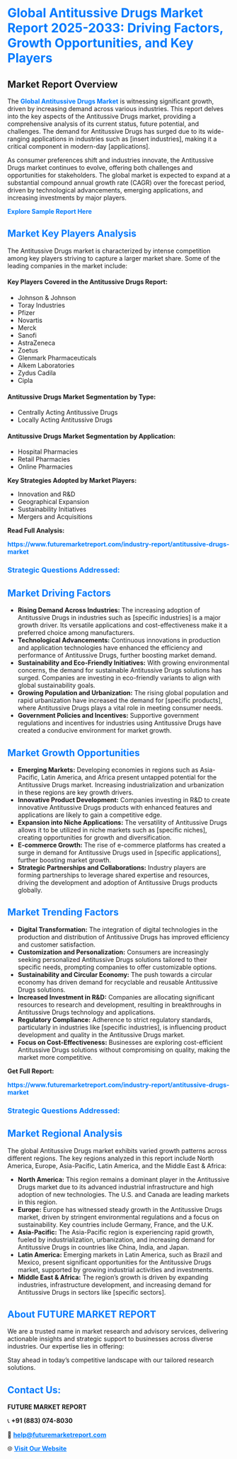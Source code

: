 <h1 style="color: #007BFF;">Global Antitussive Drugs Market Report 2025-2033: Driving Factors, Growth Opportunities, and Key Players</h1>

<section id="overview">
<h2>Market Report Overview</h2>
<p>The <a href="https://www.futuremarketreport.com/industry-report/antitussive-drugs-market" style="color: #007BFF; text-decoration: none;"><strong>Global Antitussive Drugs Market</strong></a> is witnessing significant growth, driven by increasing demand across various industries. This report delves into the key aspects of the Antitussive Drugs market, providing a comprehensive analysis of its current status, future potential, and challenges. The demand for Antitussive Drugs has surged due to its wide-ranging applications in industries such as [insert industries], making it a critical component in modern-day [applications].</p>
<p>As consumer preferences shift and industries innovate, the Antitussive Drugs market continues to evolve, offering both challenges and opportunities for stakeholders. The global market is expected to expand at a substantial compound annual growth rate (CAGR) over the forecast period, driven by technological advancements, emerging applications, and increasing investments by major players.</p>
</section>

<section id="overview">
<p><a href="https://www.futuremarketreport.com/request-sample/reportId=103379" style="color: #007BFF; text-decoration: none;"><strong>Explore Sample Report Here</strong></a></p>
</section>

<section id="key-players">
<h2 style="color: #007BFF;">Market Key Players Analysis</h2>
<p>The Antitussive Drugs market is characterized by intense competition among key players striving to capture a larger market share. Some of the leading companies in the market include:</p>
<h4>Key Players Covered in the Antitussive Drugs Report:</h4>
<ul><li>Johnson &amp; Johnson</li><li>Toray Industries</li><li>Pfizer</li><li>Novartis</li><li>Merck</li><li>Sanofi</li><li>AstraZeneca</li><li>Zoetus</li><li>Glenmark Pharmaceuticals</li><li>Alkem Laboratories</li><li>Zydus Cadila</li><li>Cipla</li></ul>
<h4>Antitussive Drugs Market Segmentation by Type:</h4>
<ul><li>Centrally Acting Antitussive Drugs</li><li>Locally Acting Antitussive Drugs</li></ul>

<h4>Antitussive Drugs Market Segmentation by Application:</h4>
<ul><li>Hospital Pharmacies</li><li>Retail Pharmacies</li><li>Online Pharmacies</li></ul>
<p><strong>Key Strategies Adopted by Market Players:</strong></p>
<ul>
<li>Innovation and R&D</li>
<li>Geographical Expansion</li>
<li>Sustainability Initiatives</li>
<li>Mergers and Acquisitions</li>
</ul>
</section>

<section>
<p><strong>Read Full Analysis: </strong></p><a href="https://www.futuremarketreport.com/industry-report/antitussive-drugs-market" style="color: #007BFF; text-decoration: none;"><strong>https://www.futuremarketreport.com/industry-report/antitussive-drugs-market</strong></a>
<h3 style="color: #007BFF;">Strategic Questions Addressed:</h3>
</section>

<section id="driving-factors">
<h2 style="color: #007BFF;">Market Driving Factors</h2>
<ul>
<li><strong>Rising Demand Across Industries:</strong> The increasing adoption of Antitussive Drugs in industries such as [specific industries] is a major growth driver. Its versatile applications and cost-effectiveness make it a preferred choice among manufacturers.</li>
<li><strong>Technological Advancements:</strong> Continuous innovations in production and application technologies have enhanced the efficiency and performance of Antitussive Drugs, further boosting market demand.</li>
<li><strong>Sustainability and Eco-Friendly Initiatives:</strong> With growing environmental concerns, the demand for sustainable Antitussive Drugs solutions has surged. Companies are investing in eco-friendly variants to align with global sustainability goals.</li>
<li><strong>Growing Population and Urbanization:</strong> The rising global population and rapid urbanization have increased the demand for [specific products], where Antitussive Drugs plays a vital role in meeting consumer needs.</li>
<li><strong>Government Policies and Incentives:</strong> Supportive government regulations and incentives for industries using Antitussive Drugs have created a conducive environment for market growth.</li>
</ul>
</section>

<section id="growth-opportunities">
<h2 style="color: #007BFF;">Market Growth Opportunities</h2>
<ul>
<li><strong>Emerging Markets:</strong> Developing economies in regions such as Asia-Pacific, Latin America, and Africa present untapped potential for the Antitussive Drugs market. Increasing industrialization and urbanization in these regions are key growth drivers.</li>
<li><strong>Innovative Product Development:</strong> Companies investing in R&D to create innovative Antitussive Drugs products with enhanced features and applications are likely to gain a competitive edge.</li>
<li><strong>Expansion into Niche Applications:</strong> The versatility of Antitussive Drugs allows it to be utilized in niche markets such as [specific niches], creating opportunities for growth and diversification.</li>
<li><strong>E-commerce Growth:</strong> The rise of e-commerce platforms has created a surge in demand for Antitussive Drugs used in [specific applications], further boosting market growth.</li>
<li><strong>Strategic Partnerships and Collaborations:</strong> Industry players are forming partnerships to leverage shared expertise and resources, driving the development and adoption of Antitussive Drugs products globally.</li>
</ul>
</section>

<section id="trending-factors">
<h2 style="color: #007BFF;">Market Trending Factors</h2>
<ul>
<li><strong>Digital Transformation:</strong> The integration of digital technologies in the production and distribution of Antitussive Drugs has improved efficiency and customer satisfaction.</li>
<li><strong>Customization and Personalization:</strong> Consumers are increasingly seeking personalized Antitussive Drugs solutions tailored to their specific needs, prompting companies to offer customizable options.</li>
<li><strong>Sustainability and Circular Economy:</strong> The push towards a circular economy has driven demand for recyclable and reusable Antitussive Drugs solutions.</li>
<li><strong>Increased Investment in R&D:</strong> Companies are allocating significant resources to research and development, resulting in breakthroughs in Antitussive Drugs technology and applications.</li>
<li><strong>Regulatory Compliance:</strong> Adherence to strict regulatory standards, particularly in industries like [specific industries], is influencing product development and quality in the Antitussive Drugs market.</li>
<li><strong>Focus on Cost-Effectiveness:</strong> Businesses are exploring cost-efficient Antitussive Drugs solutions without compromising on quality, making the market more competitive.</li>
</ul>
</section>

<section>
<p><strong>Get Full Report: </strong></p><a href="https://www.futuremarketreport.com/industry-report/antitussive-drugs-market" style="color: #007BFF; text-decoration: none;"><strong>https://www.futuremarketreport.com/industry-report/antitussive-drugs-market</strong></a>
<h3 style="color: #007BFF;">Strategic Questions Addressed:</h3>
</section>


<section id="regional-analysis">
<h2 style="color: #007BFF;">Market Regional Analysis</h2>
<p>The global Antitussive Drugs market exhibits varied growth patterns across different regions. The key regions analyzed in this report include North America, Europe, Asia-Pacific, Latin America, and the Middle East & Africa:</p>
<ul>
<li><strong>North America:</strong> This region remains a dominant player in the Antitussive Drugs market due to its advanced industrial infrastructure and high adoption of new technologies. The U.S. and Canada are leading markets in this region.</li>
<li><strong>Europe:</strong> Europe has witnessed steady growth in the Antitussive Drugs market, driven by stringent environmental regulations and a focus on sustainability. Key countries include Germany, France, and the U.K.</li>
<li><strong>Asia-Pacific:</strong> The Asia-Pacific region is experiencing rapid growth, fueled by industrialization, urbanization, and increasing demand for Antitussive Drugs in countries like China, India, and Japan.</li>
<li><strong>Latin America:</strong> Emerging markets in Latin America, such as Brazil and Mexico, present significant opportunities for the Antitussive Drugs market, supported by growing industrial activities and investments.</li>
<li><strong>Middle East & Africa:</strong> The region’s growth is driven by expanding industries, infrastructure development, and increasing demand for Antitussive Drugs in sectors like [specific sectors].</li>
</ul>
</section>

<footer>
<h2 style="color: #007BFF;">About FUTURE MARKET REPORT</h2>
<p>We are a trusted name in market research and advisory services, delivering actionable insights and strategic support to businesses across diverse industries. Our expertise lies in offering:</p>

<p>Stay ahead in today’s competitive landscape with our tailored research solutions.</p>

<h2 style="color: #007BFF;">Contact Us:</h2>
<p><strong>FUTURE MARKET REPORT</strong></p>
<p>📞 <strong>+91 (883) 074-8030</strong></p>
<p>📧 <strong><a href="mailto:help@futuremarketreport.com" style="color: #007BFF;">help@futuremarketreport.com</a></strong></p>
<p>🌐 <strong><a href="https://www.futuremarketreport.com/" style="color: #007BFF;">Visit Our Website</a></strong></p>
</footer>